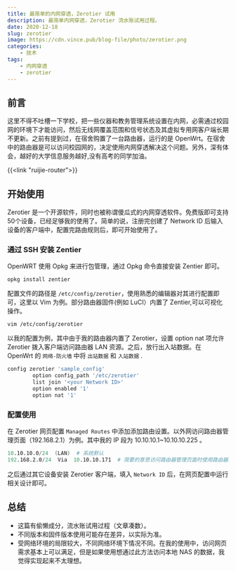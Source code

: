 ```yaml
---
title: 最简单的内网穿透，Zerotier 试用
description: 最简单内网穿透，Zerotier 流水账试用过程。
date: 2020-12-18
slug: zerotier
image: https://cdn.vince.pub/blog-file/photo/zerotier.png
categories:
    - 技术
tags:
    - 内网穿透
    - zerotier
---
```


## 前言

这里不得不吐槽一下学校，把一些仪器和教务管理系统设置在内网，必需通过校园网的环境下才能访问，然后无线网覆盖范围和信号状态及其虚拟专用网客户端长期不更新。之前有提到过，在宿舍购置了一台路由器，运行的是 OpenWrt。在宿舍中的路由器是可以访问校园网的，决定使用内网穿透解决这个问题。另外，深有体会，越好的大学信息服务越好,没有高考的同学加油。

{{<link "ruijie-router">}}

## 开始使用

Zerotier 是一个开源软件，同时也被称谓傻瓜式的内网穿透软件。免费版即可支持50个设备，已经足够我的使用了。简单的说，注册完创建了 Network ID 后输入设备的客户端中，配置完路由规则后，即可开始使用了。

### 通过 SSH 安装 Zentier

OpenWRT 使用 Opkg 来进行包管理，通过 Opkg 命令直接安装 Zentier 即可。

```shell
opkg install zentier
```

配置文件的路径是 `/etc/config/zerotier`，使用熟悉的编辑器对其进行配置即可，这里以 Vim 为例。部分路由器固件(例如 LuCI）内置了 Zentier,可以可视化操作。

```shell
vim /etc/config/zerotier
```

以我的配置为例，其中由于我的路由器内置了 Zerotier，设置 option nat 项允许 Zerotier 拨入客户端访问路由器 LAN 资源。之后，放行出入站数据。在 OpenWrt 的 `网络-防火墙` 中将 `出站数据` 和 `入站数据` .


```bash
config zerotier 'sample_config'
        option config_path '/etc/zerotier'
        list join '<your Network ID>'
        option enabled '1'
        option nat '1'
```

### 配置使用

在 Zerotier 网页配置 `Managed Routes` 中添加添加路由设置。以外网访问路由器管理页面（192.168.2.1）为例。其中我的 IP 段为
10.10.10.1~10.10.10.225 。


```s
10.10.10.0/24  (LAN)  # 系统默认
192.168.2.0/24  Via  10.10.10.171  # 简要的意思访问路由器管理页面时使用路由器进行
```

之后通过其它设备安装 Zerotier 客户端，填入 `Network ID` 后，在网页配置中运行相关设计即可。

## 总结

- 这篇有偷懒成分，流水账试用过程（文章凑数）。
- 不同版本和固件版本使用可能存在差异，以实际为准。
- 受网络环境的局限较大，不同网络环境下情况不同。在我的使用中，访问网页需求基本上可以满足，但是如果使用想通过此方法访问本地 NAS 的数据，我觉得实现起来不太理想。






